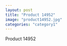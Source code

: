 ```yaml
---
layout: post
title: "Product 14952"
image: "product14952.jpg"
categories: "category1"
---
```

Product 14952
